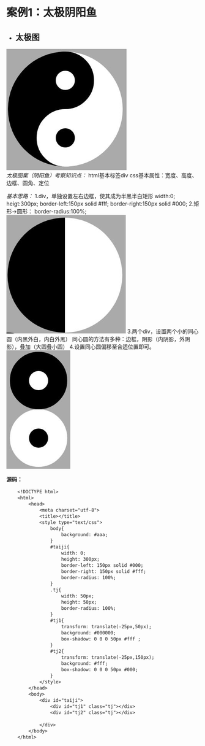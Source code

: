 # 案例1：太极阴阳鱼
+ ## 太极图
![太极阴阳鱼](tj.jpg)  
 *太极图案（阴阳鱼）考察知识点：*
		html基本标签div
		css基本属性：宽度、高度、边框、圆角、定位

 *基本思路：*
		1.div，单独设置左右边框，使其成为半黑半白矩形
			width:0;
			heigt:300px;
			border-left:150px solid #fff;
			border-right:150px solid #000;
		2.矩形->圆形：
			border-radius:100%;
![太极阴阳鱼](tj01.jpg)
		3.两个div，设置两个小的同心圆（内黑外白，内白外黑）
			同心圆的方法有多种：边框，阴影（内阴影，外阴影），叠加（大圆叠小圆）
		4.设置同心圆偏移至合适位置即可。
![太极阴阳鱼](tj02.jpg)
		
**源码：**
```
	<!DOCTYPE html>
	<html>
		<head>
			<meta charset="utf-8">
			<title></title>
			<style type="text/css">
				body{
					background: #aaa;
				}
				#taiji{
					width: 0;
					height: 300px;
					border-left: 150px solid #000;
					border-right: 150px solid #fff;
					border-radius: 100%;
				}
				.tj{
					width: 50px;
					height: 50px;
					border-radius: 100%;
				}
				#tj1{
					transform: translate(-25px,50px);
					background: #000000;
					box-shadow: 0 0 0 50px #fff ;
				}
				#tj2{
					transform: translate(-25px,150px);
					background: #fff;
					box-shadow: 0 0 0 50px #000;
				}
			</style>
		</head>
		<body>
			<div id="taiji">
				<div id="tj1" class="tj"></div>
				<div id="tj2" class="tj"></div>
				
			</div>
		</body>
	</html>

```